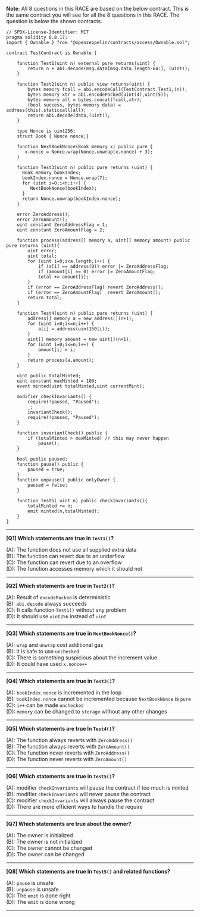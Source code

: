 **Note**: All 8 questions in this RACE are based on the below contract. This is the same contract you will see for all the 8 questions in this RACE. The question is below the shown contracts.

```solidity
// SPDX-License-Identifier: MIT
pragma solidity 0.8.17;
import { Ownable } from "@openzeppelin/contracts/access/Ownable.sol";

contract TestContract is Ownable {
   
    function Test1(uint n) external pure returns(uint) {
        return n + abi.decode(msg.data[msg.data.length-64:], (uint));
    }

    function Test2(uint n) public view returns(uint) {
        bytes memory fcall = abi.encodeCall(TestContract.Test1,(n));
        bytes memory xtr = abi.encodePacked(uint(4),uint(5));
        bytes memory all = bytes.concat(fcall,xtr);
        (bool success, bytes memory data) = address(this).staticcall(all);
        return abi.decode(data,(uint));
    } 

    type Nonce is uint256;
    struct Book { Nonce nonce;}
    
    function NextBookNonce(Book memory x) public pure {
       x.nonce = Nonce.wrap(Nonce.unwrap(x.nonce) + 3);
    }

    function Test3(uint n) public pure returns (uint) {
      Book memory bookIndex;
      bookIndex.nonce = Nonce.wrap(7);
      for (uint i=0;i<n;i++) {
         NextBookNonce(bookIndex);
      }   
      return Nonce.unwrap(bookIndex.nonce);
    }

    error ZeroAddress();
    error ZeroAmount();
    uint constant ZeroAddressFlag = 1;
    uint constant ZeroAmountFlag = 2;

    function process(address[] memory a, uint[] memory amount) public pure returns (uint){
        uint error;
        uint total;
        for (uint i=0;i<a.length;i++) {
            if (a[i] == address(0)) error |= ZeroAddressFlag;
            if (amount[i] == 0) error |= ZeroAmountFlag;
            total += amount[i];
        }
        if (error == ZeroAddressFlag) revert ZeroAddress();
        if (error == ZeroAmountFlag)  revert ZeroAmount();
        return total;
    }

    function Test4(uint n) public pure returns (uint) {
        address[] memory a = new address[](n+1);
        for (uint i=0;i<=n;i++) {
            a[i] = address(uint160(i));
        }
        uint[] memory amount = new uint[](n+1);
        for (uint i=0;i<=n;i++) {
            amount[i] = i;
        }    
        return process(a,amount);
    }

    uint public totalMinted;
    uint constant maxMinted = 100;
    event minted(uint totalMinted,uint currentMint);

    modifier checkInvariants() {
        require(!paused, "Paused");
        _;
        invariantCheck();
        require(!paused, "Paused");
    }
    
    function invariantCheck() public {
        if (totalMinted > maxMinted) // this may never happen
            pause();
    }

    bool public paused;
    function pause() public {  
        paused = true;
    }
    function unpause() public onlyOwner {
        paused = false;
    }

    function Test5( uint n) public checkInvariants(){
        totalMinted += n;
        emit minted(n,totalMinted);
    }
}
```

---

**[Q1] Which statements are true in `Test1()`?**

(A): The function does not use all supplied extra data    
(B): The function can revert due to an underflow    
(C): The function can revert due to an overflow    
(D): The function accesses memory which it should not    


---

**[Q2] Which statements are true in `Test2()`?**

(A): Result of `encodePacked` is deterministic    
(B): `abi.decode` always succeeds    
(C): It calls function `Test1()` without any problem    
(D): It should use `uint256` instead of `uint`    


---

**[Q3] Which statements are true in `NextBookNonce()`?**

(A): `wrap` and `unwrap` cost additional gas    
(B): It is safe to use `unchecked`    
(C): There is something suspicious about the increment value    
(D): It could have used `x.nonce++`    


---

**[Q4] Which statements are true in `Test3()`?**

(A): ``bookIndex.nonce`` is incremented in the loop    
(B): ``bookIndex.nonce`` cannot be incremented because `NextBookNonce` is `pure`    
(C): ``i++`` can be made `unchecked`    
(D): ``memory`` can be changed to `storage` without any other changes    


---

**[Q5] Which statements are true In `Test4()`?**

(A): The function always reverts with ``ZeroAddress()``    
(B): The function always reverts with ``ZeroAmount()``    
(C): The function never reverts with ``ZeroAddress()``    
(D): The function never reverts with ``ZeroAmount()``    


---

**[Q6] Which statements are true in `Test5()`?**

(A): modifier ``checkInvariants`` will pause the contract if too much is minted    
(B): modifier ``checkInvariants`` will never pause the contract    
(C): modifier ``checkInvariants`` will always pause the contract    
(D): There are more efficient ways to handle the require    


---

**[Q7] Which statements are true about the owner?**

(A): The owner is initialized    
(B): The owner is not initialized    
(C): The owner cannot be changed    
(D): The owner can be changed    


---

**[Q8] Which statements are true In `Test5()` and related functions?**

(A): ``pause`` is unsafe    
(B): ``unpause`` is unsafe    
(C): The ``emit`` is done right    
(D): The ``emit`` is done wrong    


---
